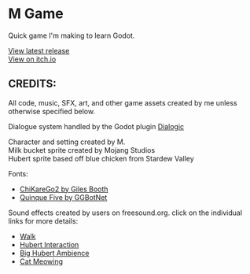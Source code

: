 # M Game
Quick game I'm making to learn Godot.

[View latest release](https://github.com/Theooolone/m-game/releases/latest)\
[View on itch.io](https://theooolone.itch.io/m-game)

## CREDITS:

All code, music, SFX, art, and other game assets created by me unless otherwise specified below.

Dialogue system handled by the Godot plugin [Dialogic](https://github.com/coppolaemilio/dialogic)

Character and setting created by M.\
Milk bucket sprite created by Mojang Studios\
Hubert sprite based off blue chicken from Stardew Valley

Fonts:
- [ChiKareGo2 by Giles Booth](https://www.pentacom.jp/pentacom/bitfontmaker2/gallery/?id=3780)
- [Quinque Five by GGBotNet](https://www.fontspace.com/quinque-five-font-f65138)

Sound effects created by users on freesound.org. click on the individual links for more details: 
- [Walk](https://freesound.org/s/393737/)
- [Hubert Interaction](https://freesound.org/s/475733/)
- [Big Hubert Ambience](https://freesound.org/s/195137/)
- [Cat Meowing](https://freesound.org/s/274989/)
